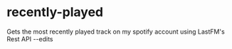# recently-played
Gets the most recently played track on my spotify account using LastFM's Rest API
--edits
